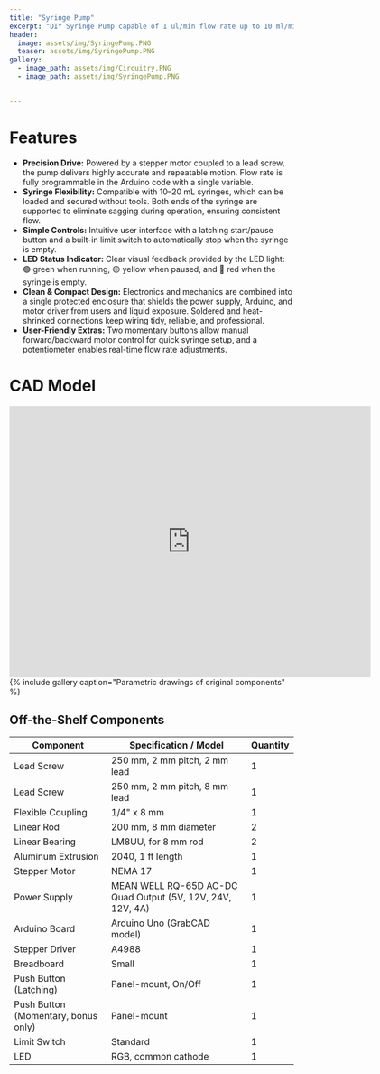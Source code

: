 ```yaml
---
title: "Syringe Pump"
excerpt: "DIY Syringe Pump capable of 1 ul/min flow rate up to 10 ml/min."
header:
  image: assets/img/SyringePump.PNG
  teaser: assets/img/SyringePump.PNG
gallery:
  - image_path: assets/img/Circuitry.PNG
  - image_path: assets/img/SyringePump.PNG

   
---
```


# Features

* **Precision Drive:** Powered by a stepper motor coupled to a lead screw, the pump delivers highly accurate and repeatable motion. Flow rate is fully programmable in the Arduino code with a single variable.
* **Syringe Flexibility:** Compatible with 10–20 mL syringes, which can be loaded and secured without tools. Both ends of the syringe are supported to eliminate sagging during operation, ensuring consistent flow.
* **Simple Controls:** Intuitive user interface with a latching start/pause button and a built-in limit switch to automatically stop when the syringe is empty.
* **LED Status Indicator:** Clear visual feedback provided by the LED light: 🟢 green when running, 🟡 yellow when paused, and 🔴 red when the syringe is empty.
* **Clean & Compact Design:** Electronics and mechanics are combined into a single protected enclosure that shields the power supply, Arduino, and motor driver from users and liquid exposure. Soldered and heat-shrinked connections keep wiring tidy, reliable, and professional.
* **User-Friendly Extras:** Two momentary buttons allow manual forward/backward motor control for quick syringe setup, and a potentiometer enables real-time flow rate adjustments.


# CAD Model
<iframe src="https://vanderbilt643.autodesk360.com/shares/public/SH286ddQT78850c0d8a408db1211465ff366?mode=embed" width="640" height="480" allowfullscreen="true" webkitallowfullscreen="true" mozallowfullscreen="true"  frameborder="0"></iframe>
{% include gallery caption="Parametric drawings of original components" %}


## Off-the-Shelf Components

| Component                                   | Specification / Model                                  | Quantity |
|---------------------------------------------|--------------------------------------------------------|----------|
| Lead Screw                                  | 250 mm, 2 mm pitch, 2 mm lead                          | 1        |
| Lead Screw                                  | 250 mm, 2 mm pitch, 8 mm lead                          | 1        |
| Flexible Coupling                           | 1/4" x 8 mm                                            | 1        |
| Linear Rod                                  | 200 mm, 8 mm diameter                                  | 2        |
| Linear Bearing                              | LM8UU, for 8 mm rod                                    | 2        |
| Aluminum Extrusion                          | 2040, 1 ft length                                      | 1        |
| Stepper Motor                               | NEMA 17                                                | 1        |
| Power Supply                                | MEAN WELL RQ-65D AC-DC Quad Output (5V, 12V, 24V, 12V, 4A) | 1        |
| Arduino Board                               | Arduino Uno (GrabCAD model)                            | 1        |
| Stepper Driver                              | A4988                                                  | 1        |
| Breadboard                                  | Small                                                  | 1        |
| Push Button (Latching)                      | Panel-mount, On/Off                                    | 1        |
| Push Button (Momentary, bonus only)         | Panel-mount                                            | 1        |
| Limit Switch                                | Standard                                               | 1        |
| LED                                         | RGB, common cathode                                    | 1        |
